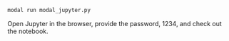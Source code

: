 ```bash
modal run modal_jupyter.py
```

Open Jupyter in the browser, provide the password, 1234, and check out the notebook.
